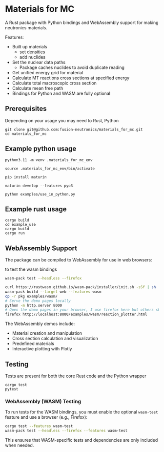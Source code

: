 # Materials for MC

A Rust package with Python bindings and WebAssembly support for making neutronics materials.

Features:

- Built up materials
    - set densities
    - add nuclides
- Set the nuclear data paths
    - Package caches nuclides to avoid duplicate reading
- Get unified energy grid for material
- Calculate MT reactions cross sections at specified energy
- Calculate total macroscopic cross section
- Calculate mean free path
- Bindings for Python and WASM are fully optional

## Prerequisites

Depending on your usage you may need to  Rust, Python 
```
git clone git@github.com:fusion-neutronics/materials_for_mc.git
cd materials_for_mc
```

## Example python usage

```
python3.11 -m venv .materials_for_mc_env

source .materials_for_mc_env/bin/activate

pip install maturin

maturin develop --features pyo3

python examples/use_in_python.py
```

## Example rust usage

```
cargo build
cd example_use
cargo build
cargo run
```

## WebAssembly Support

The package can be compiled to WebAssembly for use in web browsers:

to test the wasm bindings
```bash
wasm-pack test --headless --firefox
```

```bash
curl https://rustwasm.github.io/wasm-pack/installer/init.sh -sSf | sh
wasm-pack build --target web --features wasm
cp -r pkg examples/wasm/
# Serve the demo pages locally
python -m http.server 8000
# Open the demo pages in your browser, I use firefox here but others should also work.
firefox http://localhost:8000/examples/wasm/reaction_plotter.html
```

The WebAssembly demos include:
- Material creation and manipulation
- Cross section calculation and visualization
- Predefined materials
- Interactive plotting with Plotly


## Testing

Tests are present for both the core Rust code and the Python wrapper
```
cargo test
pytest
```

### WebAssembly (WASM) Testing

To run tests for the WASM bindings, you must enable the optional `wasm-test` feature and use a browser (e.g., Firefox):

```bash
cargo test --features wasm-test
wasm-pack test --headless --firefox --features wasm-test
```

This ensures that WASM-specific tests and dependencies are only included when needed.